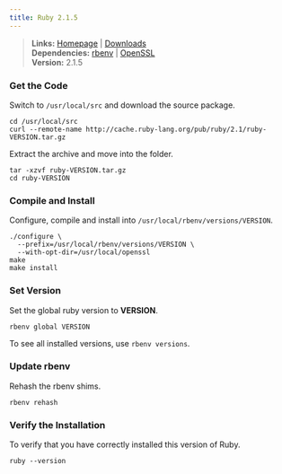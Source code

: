 ```yaml
---
title: Ruby 2.1.5
---
```


> **Links:** [Homepage](http://www.ruby-lang.org/) | [Downloads](http://www.ruby-lang.org/en/downloads/)  
> **Dependencies:** [rbenv](/ruby-rbenv/) | [OpenSSL](/openssl/)  
> **Version:** <span id="version">2.1.5</span>


### Get the Code

Switch to `/usr/local/src` and download the source package.

	cd /usr/local/src
	curl --remote-name http://cache.ruby-lang.org/pub/ruby/2.1/ruby-VERSION.tar.gz

Extract the archive and move into the folder.

	tar -xzvf ruby-VERSION.tar.gz
	cd ruby-VERSION


### Compile and Install

Configure, compile and install into `/usr/local/rbenv/versions/VERSION`.

	./configure \
	  --prefix=/usr/local/rbenv/versions/VERSION \
	  --with-opt-dir=/usr/local/openssl
	make
	make install


### Set Version

Set the global ruby version to **VERSION**.

	rbenv global VERSION

To see all installed versions, use `rbenv versions`.


### Update rbenv

Rehash the rbenv shims.

	rbenv rehash


### Verify the Installation

To verify that you have correctly installed this version of Ruby.

	ruby --version
